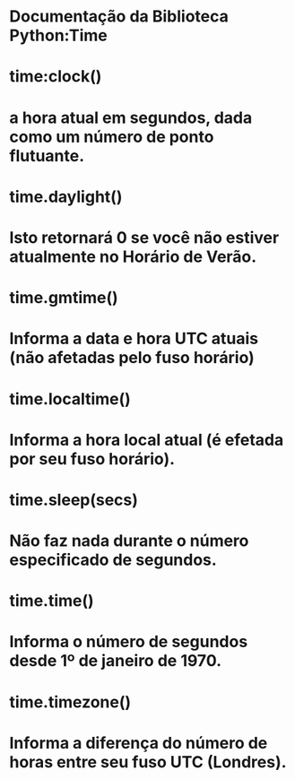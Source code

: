 # Documentação da Biblioteca Python:Time
#
# time:clock()
# a hora atual em segundos, dada como um número de ponto flutuante.
#
# time.daylight()
# Isto retornará 0 se você não estiver atualmente no Horário de Verão.
#
# time.gmtime()
# Informa a data e hora UTC atuais (não afetadas pelo fuso horário)
#
# time.localtime()
# Informa a hora local atual (é efetada por seu fuso horário).
#
# time.sleep(secs)
# Não faz nada durante o número especificado de segundos.
#
# time.time()
# Informa o número de segundos desde 1º de janeiro de 1970.
#
# time.timezone()
# Informa a diferença do número de horas entre seu fuso UTC (Londres).
#
